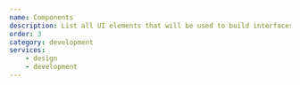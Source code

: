 ```yaml
---
name: Components
description: List all UI elements that will be used to build interfaces (as tables, buttons, cards, etc). 
order: 3
category: development
services:
    - design
    - development
---
```

